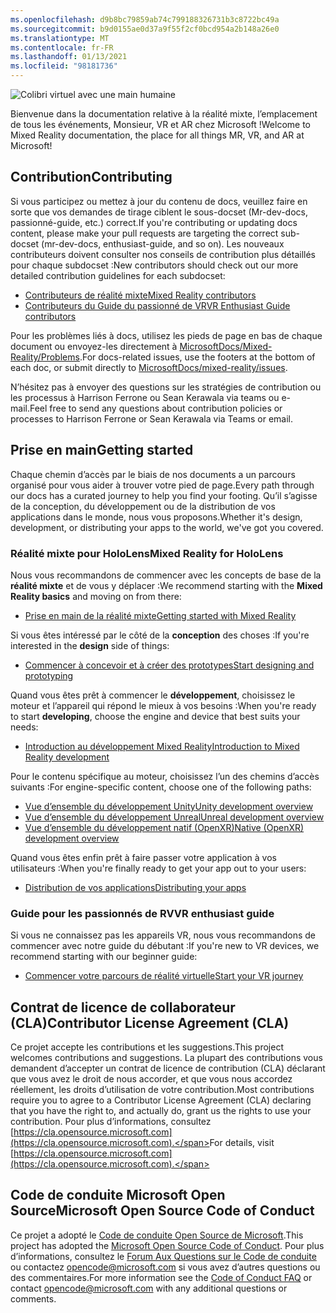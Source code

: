```yaml
---
ms.openlocfilehash: d9b8bc79859ab74c799188326731b3c8722bc49a
ms.sourcegitcommit: b9d0155ae0d37a9f55f2cf0bcd954a2b148a26e0
ms.translationtype: MT
ms.contentlocale: fr-FR
ms.lasthandoff: 01/13/2021
ms.locfileid: "98181736"
---
```

![Colibri virtuel avec une main humaine](mixed-reality-docs/mr-dev-docs/discover/images/01_MixedReality.png)

<span data-ttu-id="044f9-102">Bienvenue dans la documentation relative à la réalité mixte, l’emplacement de tous les événements, Monsieur, VR et AR chez Microsoft !</span><span class="sxs-lookup"><span data-stu-id="044f9-102">Welcome to Mixed Reality documentation, the place for all things MR, VR, and AR at Microsoft!</span></span>

## <a name="contributing"></a><span data-ttu-id="044f9-103">Contribution</span><span class="sxs-lookup"><span data-stu-id="044f9-103">Contributing</span></span>

<span data-ttu-id="044f9-104">Si vous participez ou mettez à jour du contenu de docs, veuillez faire en sorte que vos demandes de tirage ciblent le sous-docset (Mr-dev-docs, passionné-guide, etc.) correct.</span><span class="sxs-lookup"><span data-stu-id="044f9-104">If you're contributing or updating docs content, please make your pull requests are targeting the correct sub-docset (mr-dev-docs, enthusiast-guide, and so on).</span></span> <span data-ttu-id="044f9-105">Les nouveaux contributeurs doivent consulter nos conseils de contribution plus détaillés pour chaque subdocset :</span><span class="sxs-lookup"><span data-stu-id="044f9-105">New contributors should check out our more detailed contribution guidelines for each subdocset:</span></span>

* [<span data-ttu-id="044f9-106">Contributeurs de réalité mixte</span><span class="sxs-lookup"><span data-stu-id="044f9-106">Mixed Reality contributors</span></span>](mixed-reality-docs/mr-dev-docs/CONTRIBUTING.md)
* [<span data-ttu-id="044f9-107">Contributeurs du Guide du passionné de VR</span><span class="sxs-lookup"><span data-stu-id="044f9-107">VR Enthusiast Guide contributors</span></span>](mixed-reality-docs/enthusiast-guide/CONTRIBUTING.md)

<span data-ttu-id="044f9-108">Pour les problèmes liés à docs, utilisez les pieds de page en bas de chaque document ou envoyez-les directement à [MicrosoftDocs/Mixed-Reality/Problems](https://github.com/MicrosoftDocs/mixed-reality/issues).</span><span class="sxs-lookup"><span data-stu-id="044f9-108">For docs-related issues, use the footers at the bottom of each doc, or submit directly to [MicrosoftDocs/mixed-reality/issues](https://github.com/MicrosoftDocs/mixed-reality/issues).</span></span>

<span data-ttu-id="044f9-109">N’hésitez pas à envoyer des questions sur les stratégies de contribution ou les processus à Harrison Ferrone ou Sean Kerawala via teams ou e-mail.</span><span class="sxs-lookup"><span data-stu-id="044f9-109">Feel free to send any questions about contribution policies or processes to Harrison Ferrone or Sean Kerawala via Teams or email.</span></span> 

## <a name="getting-started"></a><span data-ttu-id="044f9-110">Prise en main</span><span class="sxs-lookup"><span data-stu-id="044f9-110">Getting started</span></span> 

<span data-ttu-id="044f9-111">Chaque chemin d’accès par le biais de nos documents a un parcours organisé pour vous aider à trouver votre pied de page.</span><span class="sxs-lookup"><span data-stu-id="044f9-111">Every path through our docs has a curated journey to help you find your footing.</span></span> <span data-ttu-id="044f9-112">Qu’il s’agisse de la conception, du développement ou de la distribution de vos applications dans le monde, nous vous proposons.</span><span class="sxs-lookup"><span data-stu-id="044f9-112">Whether it's design, development, or distributing your apps to the world, we've got you covered.</span></span> 

### <a name="mixed-reality-for-hololens"></a><span data-ttu-id="044f9-113">Réalité mixte pour HoloLens</span><span class="sxs-lookup"><span data-stu-id="044f9-113">Mixed Reality for HoloLens</span></span>

<span data-ttu-id="044f9-114">Nous vous recommandons de commencer avec les concepts de base de la **réalité mixte** et de vous y déplacer :</span><span class="sxs-lookup"><span data-stu-id="044f9-114">We recommend starting with the **Mixed Reality basics** and moving on from there:</span></span>

* [<span data-ttu-id="044f9-115">Prise en main de la réalité mixte</span><span class="sxs-lookup"><span data-stu-id="044f9-115">Getting started with Mixed Reality</span></span>](mixed-reality-docs/mr-dev-docs/discover/get-started-with-mr.md)

<span data-ttu-id="044f9-116">Si vous êtes intéressé par le côté de la **conception** des choses :</span><span class="sxs-lookup"><span data-stu-id="044f9-116">If you're interested in the **design** side of things:</span></span>

* [<span data-ttu-id="044f9-117">Commencer à concevoir et à créer des prototypes</span><span class="sxs-lookup"><span data-stu-id="044f9-117">Start designing and prototyping</span></span>](mixed-reality-docs/mr-dev-docs/design/design.md)

<span data-ttu-id="044f9-118">Quand vous êtes prêt à commencer le **développement**, choisissez le moteur et l’appareil qui répond le mieux à vos besoins :</span><span class="sxs-lookup"><span data-stu-id="044f9-118">When you're ready to start **developing**, choose the engine and device that best suits your needs:</span></span>

* [<span data-ttu-id="044f9-119">Introduction au développement Mixed Reality</span><span class="sxs-lookup"><span data-stu-id="044f9-119">Introduction to Mixed Reality development</span></span>](mixed-reality-docs/mr-dev-docs/develop/development.md)

<span data-ttu-id="044f9-120">Pour le contenu spécifique au moteur, choisissez l’un des chemins d’accès suivants :</span><span class="sxs-lookup"><span data-stu-id="044f9-120">For engine-specific content, choose one of the following paths:</span></span>

* [<span data-ttu-id="044f9-121">Vue d’ensemble du développement Unity</span><span class="sxs-lookup"><span data-stu-id="044f9-121">Unity development overview</span></span>](mixed-reality-docs/mr-dev-docs/develop/unity/unity-development-overview.md)
* [<span data-ttu-id="044f9-122">Vue d’ensemble du développement Unreal</span><span class="sxs-lookup"><span data-stu-id="044f9-122">Unreal development overview</span></span>](mixed-reality-docs/mr-dev-docs/develop/unreal/unreal-development-overview.md)
* [<span data-ttu-id="044f9-123">Vue d’ensemble du développement natif (OpenXR)</span><span class="sxs-lookup"><span data-stu-id="044f9-123">Native (OpenXR) development overview</span></span>](mixed-reality-docs/mr-dev-docs/develop/native/directx-development-overview.md)

<span data-ttu-id="044f9-124">Quand vous êtes enfin prêt à faire passer votre application à vos utilisateurs :</span><span class="sxs-lookup"><span data-stu-id="044f9-124">When you're finally ready to get your app out to your users:</span></span>

* [<span data-ttu-id="044f9-125">Distribution de vos applications</span><span class="sxs-lookup"><span data-stu-id="044f9-125">Distributing your apps</span></span>](mixed-reality-docs/mr-dev-docs/distribute/distribute-overview.md)

### <a name="vr-enthusiast-guide"></a><span data-ttu-id="044f9-126">Guide pour les passionnés de RV</span><span class="sxs-lookup"><span data-stu-id="044f9-126">VR enthusiast guide</span></span>

<span data-ttu-id="044f9-127">Si vous ne connaissez pas les appareils VR, nous vous recommandons de commencer avec notre guide du débutant :</span><span class="sxs-lookup"><span data-stu-id="044f9-127">If you're new to VR devices, we recommend starting with our beginner guide:</span></span>

* [<span data-ttu-id="044f9-128">Commencer votre parcours de réalité virtuelle</span><span class="sxs-lookup"><span data-stu-id="044f9-128">Start your VR journey</span></span>](enthusiast-guide/vr-journey.md)

## <a name="contributor-license-agreement-cla"></a><span data-ttu-id="044f9-129">Contrat de licence de collaborateur (CLA)</span><span class="sxs-lookup"><span data-stu-id="044f9-129">Contributor License Agreement (CLA)</span></span>

<span data-ttu-id="044f9-130">Ce projet accepte les contributions et les suggestions.</span><span class="sxs-lookup"><span data-stu-id="044f9-130">This project welcomes contributions and suggestions.</span></span> <span data-ttu-id="044f9-131">La plupart des contributions vous demandent d’accepter un contrat de licence de contribution (CLA) déclarant que vous avez le droit de nous accorder, et que vous nous accordez réellement, les droits d’utilisation de votre contribution.</span><span class="sxs-lookup"><span data-stu-id="044f9-131">Most contributions require you to agree to a Contributor License Agreement (CLA) declaring that you have the right to, and actually do, grant us the rights to use your contribution.</span></span> <span data-ttu-id="044f9-132">Pour plus d’informations, consultez [https://cla.opensource.microsoft.com](https://cla.opensource.microsoft.com).</span><span class="sxs-lookup"><span data-stu-id="044f9-132">For details, visit [https://cla.opensource.microsoft.com](https://cla.opensource.microsoft.com).</span></span>

## <a name="microsoft-open-source-code-of-conduct"></a><span data-ttu-id="044f9-133">Code de conduite Microsoft Open Source</span><span class="sxs-lookup"><span data-stu-id="044f9-133">Microsoft Open Source Code of Conduct</span></span>

<span data-ttu-id="044f9-134">Ce projet a adopté le [Code de conduite Open Source de Microsoft](https://opensource.microsoft.com/codeofconduct).</span><span class="sxs-lookup"><span data-stu-id="044f9-134">This project has adopted the [Microsoft Open Source Code of Conduct](https://opensource.microsoft.com/codeofconduct).</span></span> <span data-ttu-id="044f9-135">Pour plus d’informations, consultez le [Forum Aux Questions sur le Code de conduite](https://opensource.microsoft.com/codeofconduct/faq/) ou contactez [opencode@microsoft.com](mailto:opencode@microsoft.com) si vous avez d’autres questions ou des commentaires.</span><span class="sxs-lookup"><span data-stu-id="044f9-135">For more information see the [Code of Conduct FAQ](https://opensource.microsoft.com/codeofconduct/faq/) or contact [opencode@microsoft.com](mailto:opencode@microsoft.com) with any additional questions or comments.</span></span>
